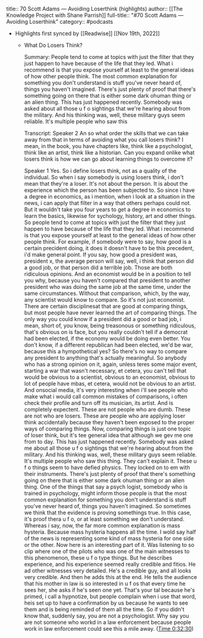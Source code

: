 title:: 70 Scott Adams —  Avoiding Loserthink (highlights)
author:: [[The Knowledge Project with Shane Parrish]]
full-title:: "\#70 Scott Adams —  Avoiding Loserthink"
category:: #podcasts

- Highlights first synced by [[Readwise]] [[Nov 19th, 2022]]
	- What Do Losers Think?
	  
	  Summary:
	  People tend to come at topics with just the filter that they just happen to have because of the life that they led. What i recommend is that you expose yourself at least to the general ideas of how other people think. The most common explanation for something you don't understand is stuff you've never heard of, things you haven't imagined. There's just plenty of proof that there's something going on there that is either some dark ohuman thing or an alien thing. This has just happened recently. Somebody was asked about all those u f o sightings that we're hearing about from the military. And his thinking was, well, these military guys seem reliable. It's multiple people who saw this
	  
	  Transcript:
	  Speaker 2
	  An so what order the skills that we can take away from that in terms of avoiding what you call losers think? I mean, in the book, you have chapters like, think like a psychologist, think like an artist, think like a historian. Can you expand onlike what losers think is how we can go about learning things to overcome it?
	  
	  Speaker 1
	  Yes. So i define losers think, not as a quality of the individual. So when i say somebody is using losers think, i don't mean that they're a loser. It's not about the person. It is about the experience which the person has been subjected to. So since i have a degree in economics, as i mention, when i look at a situation in the news, i can apply that filter in a way that others perhaps could not. But it wouldn't take you four years to get a degree in economics to learn the basics, likewise for sychology, history, art and other things. So people tend to come at topics with just the filter that they just happen to have because of the life that they led. What i recommend is that you expose yourself at least to the general ideas of how other people think. For example, if somebody were to say, how good is a certain precident doing, it does it doesn't have to be this precedent, i'd make general point. If you say, how good a president was, president x, the average person will say, well, i think that person did a good job, or that person did a terrible job. Those are both ridiculous opinions. And an economist would be in a position to tell you why, because you haven't compared that president to another president who was doing the same job at the same time, under the same circumstances. Without that comparison, which, by the way, any scientist would know to compare. So it's not just economist. There are certain disciplinesat that are good at comparing things, but most people have never learned the art of comparing things. The only way you could know if a president did a good or bad job, i mean, short of, you know, being treasonous or something ridiculous, that's obvious on is face, but you really couldn't tell if a democrat had been elected, if the economy would be doing even better. You don't know, if a different republican had been elected, we'd be war, because this a hympothetical yes? So there's no way to compare any president to anything that's actually meaningful. So anybody who has a strong opinion on it, again, unless teres some major event, starting a war that wasn't necessary, et cetera, you can't tell that would be obvious to a scientist, obvious to an economist, obvious to lot of people have mbas, et cetera, would not be obvious to an artist. And onsocial media, it's very interesting when i'll see people who make what i would call common mistakes of comparisons, i often check their profile and turn off its musician, its artist. And is completely expectent. These are not people who are dumb. These are not who are losers. These are people who are applying loser think accidentally because they haven't been exposed to the proper ways of comparing things. Now, comparing things is just one topic of loser think, but it's tee general idea that although we gev me one from to day. This has just happened recently. Somebody was asked me about all those u f o sightings that we're hearing about from the military. And his thinking was, well, these military guys seem reliable. It's multiple people who saw this thing. They can't explain it. These u f o things seem to have defied physics. They locked on to em with their instruments. There's just plenty of proof that there's something going on there that is either some dark ohuman thing or an alien thing. One of the things that say a psych logist, somebody who is trained in psychology, might inform those people is that the most common explanation for something you don't understand is stuff you've never heard of, things you haven't imagined. So sometimes we think that the evidence is proving somethings true. In this case, it's proof thera u f o, or at least something we don't understand. Whereas i say, now, the far more common explanation is mass hysteria. Because mass hysteria happens all the time. I wold say half of the news is representing some kind of mass hysteria for one side or the other. Now here is an interesting part of it. Was listening to so clip where one of the pilots who was one of the main witnesses to this phenomenon, these u f o type things. But he describes experience, and his experience seemed really credible and fitios. He ad other witnesses very detailed. He's a credible guy, and all looks very credible. And then he adds this at the end. He tells the audience that his mother in law is so interested in u f os that every time he sees her, she asks if he's seen one yet. That's your tal because he's primed, i call a hypnotize, but people complain when i use that word, heis set up to have a confirmation by us because he wants to see them and is being reminded of them all the time. So if you didn't know that, suddenly say, you are not a psychologist. Why say you are not someone who workd in a law enforcement because people work in law enforcement could see this a mile away. ([Time 0:32:30](https://share.snipd.com/snip/b5c9bd73-a933-43d3-881c-a60d3f89f1ac))